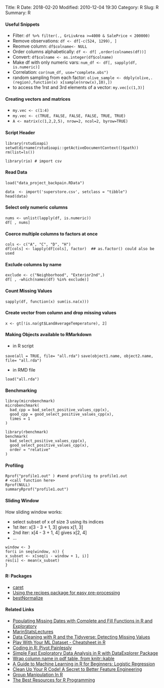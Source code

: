 Title: R
Date: 2018-02-20
Modified: 2010-12-04 19:30
Category: R
Slug: R
Summary: R

#### Useful Snippets

* Filter: ```df %>% filter(., GrLivArea >=4000 & SalePrice < 200000)```
* Remove observations: ```df <- df[-c(524, 1299), ]```
* Reomve column: ```df$colname<- NULL```
* Order columns alphabetically: ```df <- df[ ,order(colnames(df))]```
* Convert: ```df$colname <- as.integer(df$colname)```
* Make df with only numeric vars: ```num_df <- df[, sapply(df, is.numeric)]```
* Correlation: ```cor(num_df, use="complete.obs")```
* random sampling from each factor: ```olive_sample <- ddply(olive,.(region),function(x) x[sample(nrow(x),10),])```
* to access the 1rst and 3rd elements of a vector: ```my.vec[c(1,3)]```

#### Creating vectors and matrices

* ```my.vec <- c(1:4)```
* ```my.vec <- c(TRUE, FALSE, FALSE, FALSE, TRUE, TRUE)```
* ```A <- matrix(c(1,2,2,5), nrow=2, ncol=2, byrow=TRUE)```

#### Script Header

```
library(rstudioapi)
setwd(dirname(rstudioapi::getActiveDocumentContext()$path))
rm(list=ls())

library(rio) # import csv
```

#### Read Data

`load("data_project_backpain.RData")`

```
data  <- import('superstore.csv', setclass = "tibble")
head(data)
```
#### Select only numeric columns

```
nums <- unlist(lapply(df, is.numeric))  
df[ , nums]
```

#### Coerce multiple columns to factors at once

```
cols <- c("A", "C", "D", "H")
df[cols] <- lapply(df[cols], factor)  ## as.factor() could also be used
```

#### Exclude columns by name

```
exclude <- c("Neighborhood", "Exterior2nd",)
df[ , -which(names(df) %in% exclude)]
```

#### Count Missing Values

`sapply(df, function(x) sum(is.na(x)))`

#### Create vector from column and drop missing values

```
x <- gt[!is.na(gt$LandAverageTemperature), 2]
```

#### Making Objects available to RMarkdown

* in R script

`save(all = TRUE, file= "all.rda")`
`save(object1.name, object2.name, file= "all.rda")`


* in RMD file

`load("all.rda")`


#### Benchmarking

```
libray(microbenchmark)
microbenchmark(
  bad_cpp = bad_select_positive_values_cpp(x),
  good_cpp = good_select_positive_values_cpp(x),
  times = 1
)

library(rbenchmark)
benchmark(
  bad_select_positive_values_cpp(x),
  good_select_positive_values_cpp(x),
  order = "relative"
)
```

#### Profiling

```
Rprof("profile1.out" ) #send profiling to profile1.out
# <call function here>
Rprof(NULL)
summaryRprof("profile1.out")
```

#### Sliding Window

How sliding window works:

* select subset of x of size 3 using its indices
* 1st iter: x[3 - 3 + 1, 3] gives x[1, 3]
* 2nd iter: x[4 - 3 + 1, 4] gives x[2, 4]
* ...

```
window <- 3 
for(i in seq(window, n)) {
x_subset <- x[seq(i - window + 1, i)]
res[i] <- mean(x_subset)
}
```

#### R: Packages

* [caret](https://heartbeat.fritz.ai/using-caret-in-r-to-classify-term-deposit-subscriptions-for-a-bank-bd40ff5cc15)
* [Using the recipes package for easy pre-processing](http://www.rebeccabarter.com/blog/2019-06-06_pre_processing/)
* [bestNormalize](https://cran.r-project.org/web/packages/bestNormalize/vignettes/bestNormalize.html)

#### Related Links

* [Populating Missing Dates with Complete and Fill Functions in R and Exploratory](https://blog.exploratory.io/populating-missing-dates-with-complete-and-fill-functions-in-r-and-exploratory-79f2a321e6b5)
* [MarinStatsLectures](https://www.youtube.com/user/marinstatlectures/playlists)
* [Data Cleaning with R and the Tidyverse: Detecting Missing Values](https://towardsdatascience.com/data-cleaning-with-r-and-the-tidyverse-detecting-missing-values-ea23c519bc62)
* [Play With Your ML Dataset - Cheatsheet in R](https://medium.com/x8-the-ai-community/play-with-your-ml-dataset-cheatsheet-in-r-bd8451ec6dd7)
* [Coding in R: Pivot Painlessly](https://towardsdatascience.com/coding-in-r-pivot-painlessly-32e40a0b6c3d)
* [Simple Fast Exploratory Data Analysis in R with DataExplorer Package](https://towardsdatascience.com/simple-fast-exploratory-data-analysis-in-r-with-dataexplorer-package-e055348d9619)
* [Wrap column name in pdf table, from knitr::kable](https://community.rstudio.com/t/wrap-column-name-in-pdf-table-from-knitr-kable/3278)
* [A Guide to Machine Learning in R for Beginners: Logistic Regression](https://medium.com/analytics-vidhya/a-guide-to-machine-learning-in-r-for-beginners-part-5-4c00f2366b90)
* [Clean Up Your R Code! A Secret to Better Feature Engineering](https://towardsdatascience.com/tired-of-nested-ifelse-in-dplyr-look-no-further-ebf7166b5289)
* [Group Manipulation In R](https://medium.com/analytics-vidhya/group-manipulation-in-r-3-5554a0c1b544)
* [The Best Resources for R Programming](https://medium.com/@moorissa/the-best-resources-for-r-programming-37dbc94e0de6)
